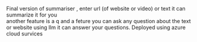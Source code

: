 Final version of summariser , enter url (of website or video) or text  it can summarize it for you<br>
another feature is a q and a feture you can ask any question about the text or website using llm it can answer your questions. Deployed using azure cloud survices
